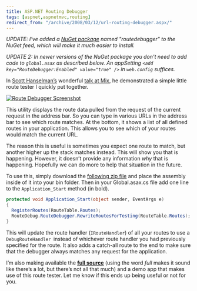 ```yaml
---
title: ASP.NET Routing Debugger
tags: [aspnet,aspnetmvc,routing]
redirect_from: "/archive/2008/03/12/url-routing-debugger.aspx/"
---
```


*UPDATE: I’ve added a [NuGet
package](https://haacked.com/archive/2010/10/06/introducing-nupack-package-manager.aspx)
named "routedebugger" to the NuGet feed, which will make it much easier
to install.*

*UPDATE 2: In newer versions of the NuGet package you don't need to add code to `global.asax` as described below. An appSetting `<add key="RouteDebugger:Enabled" value="true" />` in `web.config` suffices.*

In [Scott Hanselman’s](http://www.hanselman.com/blog/ "Scott Hanselman")
wonderful [talk at
Mix](http://sessions.visitmix.com/?selectedSearch=T22 "Developing ASP.NET MVC Applications Screencast"),
he demonstrated a simple little route tester I quickly put together.

[![Route Debugger
Screenshot](https://haacked.com/images/haacked_com/WindowsLiveWriter/UrlRoutingDebugger_EEBA/route-debugger-screenshot.png)](https://haacked.com/images/haacked_com/WindowsLiveWriter/UrlRoutingDebugger_EEBA/route-debugger-screenshot.png)

This utility displays the route data pulled from the request of the
current request in the address bar. So you can type in various URLs in
the address bar to see which route matches. At the bottom, it shows a
list of all defined routes in your application. This allows you to see
which of your routes would match the current URL.

The reason this is useful is sometimes you expect one route to match,
but another higher up the stack matches instead. This will show you that
is happening. However, it doesn’t provide any information *why* that is
happening. Hopefully we can do more to help that situation in the
future.

To use this, simply download the [following zip
file](http://code.haacked.com/mvc-1.0/RouteDebug-Binary.zip "RouteDebug.dll")
and place the assembly inside of it into your bin folder. Then in your
Global.asax.cs file add one line to the `Application_Start` method (in
bold).

```csharp
protected void Application_Start(object sender, EventArgs e)
{
  RegisterRoutes(RouteTable.Routes);
  RouteDebug.RouteDebugger.RewriteRoutesForTesting(RouteTable.Routes);
}
```

This will update the route handler (`IRouteHandler`) of all your routes
to use a `DebugRouteHandler `instead of whichever route handler you had
previously specified for the route. It also adds a catch-all route to
the end to make sure that the debugger always matches any request for
the application.

I’m also making available the [**full
source**](http://code.haacked.com/mvc-1.0/RouteTesterDemo.zip "Route Tester Demo")
(using the word *full* makes it sound like there’s a lot, but there’s
not all that much) and a demo app that makes use of this route tester.
Let me know if this ends up being useful or not for you.
